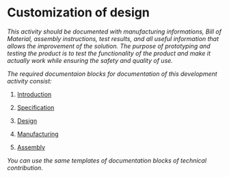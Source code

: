 # Customization of design 

*This activity should be documented with manufacturing informations, Bill of Material, assembly instructions, test results, and all useful information that allows the improvement of the solution. The purpose of prototyping and testing the product is to test the functionality of the product and make it actually work while ensuring the safety and quality of use.*

*The required documentaion blocks for documentation of this development activity consist:*

1. [Introduction](https://github.com/OPEN-NEXT/WP2.3-Guidelines-and-templates-for-documentation-of-OSH-design-reuse/tree/main/Documentation%20of%20OSH%20design%20according%20to%20development%20activities/4.%20Technical%20contribution/1.%20Introduction)

2. [Specification](https://github.com/OPEN-NEXT/WP2.3-Guidelines-and-templates-for-documentation-of-OSH-design-reuse/tree/main/Documentation%20of%20OSH%20design%20according%20to%20development%20activities/4.%20Technical%20contribution/2.%20Specification)

3. [Design](https://github.com/OPEN-NEXT/WP2.3-Guidelines-and-templates-for-documentation-of-OSH-design-reuse/tree/main/Documentation%20of%20OSH%20design%20according%20to%20development%20activities/4.%20Technical%20contribution/3.%20Design)

4. [Manufacturing](https://github.com/OPEN-NEXT/WP2.3-Guidelines-and-templates-for-documentation-of-OSH-design-reuse/tree/main/Documentation%20of%20OSH%20design%20according%20to%20development%20activities/4.%20Technical%20contribution/4.%20Manufacturing)

5. [Assembly](https://github.com/OPEN-NEXT/WP2.3-Guidelines-and-templates-for-documentation-of-OSH-design-reuse/tree/main/Documentation%20of%20OSH%20design%20according%20to%20development%20activities/4.%20Technical%20contribution/5.%20Assembly)

 *You can use the same templates of documentation blocks of technical contribution.*
